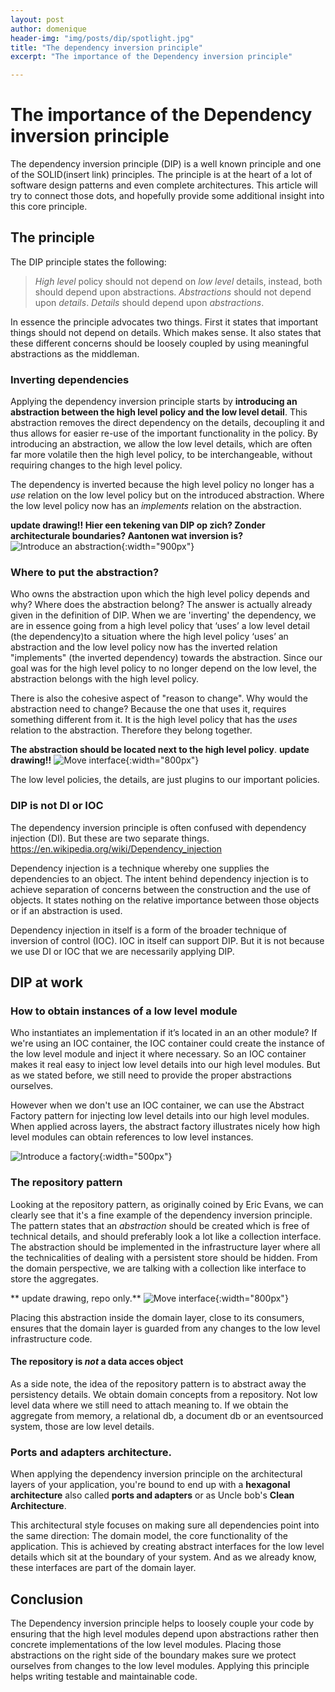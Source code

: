 ```yaml
---
layout: post
author: domenique
header-img: "img/posts/dip/spotlight.jpg"
title: "The dependency inversion principle"
excerpt: "The importance of the Dependency inversion principle"

---
```


# The importance of the Dependency inversion principle

The dependency inversion principle (DIP) is a well known principle and one of the SOLID(insert link) principles. The principle is at the heart of a lot of software design patterns and even complete architectures. This article will try to connect those dots, and hopefully provide some additional insight into this core principle. 

## The principle

The DIP principle states the following:

> *High level* policy should not depend on *low level* details, instead, both should depend upon abstractions. 
> *Abstractions* should not depend upon *details*. *Details* should depend upon *abstractions*.

In essence the principle advocates two things. First it states that important things should not depend on details. Which makes sense. It also states that these different concerns should be loosely coupled by using meaningful abstractions as the middleman. 

### Inverting dependencies
Applying the dependency inversion principle starts by **introducing an abstraction between the high level policy and the low level detail**. This abstraction removes the direct dependency on the details, decoupling it and thus allows for easier re-use of the important functionality in the policy. By introducing an abstraction, we allow the low level details, which are often far more volatile then the high level policy, to be interchangeable, without requiring changes to the high level policy. 

The dependency is inverted because the high level policy no longer has a *use* relation on the low level policy but on the introduced abstraction. Where the low level policy now has an *implements* relation on the abstraction.

**update drawing!! Hier een tekening van DIP op zich? Zonder architecturale boundaries? Aantonen wat inversion is?**
![Introduce an abstraction](/img/posts/dip/introduceInterface.png){:width="900px"}


### Where to put the abstraction?
Who owns the abstraction upon which the high level policy depends and why? Where does the abstraction belong? The answer is actually already given in the definition of DIP. When we are 'inverting' the dependency, we are in essence going from a high level policy that ‘uses’ a low level detail (the dependency)to a situation where the high level policy ‘uses’ an abstraction and the low level policy now has the inverted relation "implements" (the inverted dependency) towards the abstraction. Since our goal was for the high level policy to no longer depend on the low level, the abstraction belongs with the high level policy. 

There is also the cohesive aspect of "reason to change". Why would the abstraction need to change? Because the one that uses it, requires something different from it. It is the high level policy that has the *uses* relation to the abstraction. Therefore they belong together.

**The abstraction should be located next to the high level policy**.
**update drawing!!**
![Move interface](/img/posts/dip/moveInterface.png){:width="800px"}

The low level policies, the details, are just plugins to our important policies.

### DIP is not DI or IOC

The dependency inversion principle is often confused with dependency injection (DI). But these are two separate things. https://en.wikipedia.org/wiki/Dependency_injection

Dependency injection is a technique whereby one supplies the dependencies to an object. The intent behind dependency injection is to achieve separation of concerns between the construction and the use of objects. It states nothing on the relative importance between those objects or if an abstraction is used.

Dependency injection in itself is a form of the broader technique of inversion of control (IOC). IOC in itself can support DIP. But it is not because we use DI or IOC that we are necessarily applying DIP.

## DIP at work 

### How to obtain instances of a low level module
Who instantiates an implementation if it’s located in an an other module? If we're using an IOC container, the IOC container could create the instance of the low level module and inject it where necessary. So an IOC container makes it real easy to inject low level details into our high level modules. But as we stated before, we still need to provide the proper abstractions ourselves.

However when we don't use an IOC container, we can use the Abstract Factory pattern for injecting low level details into our high level modules. When applied across layers, the abstract factory illustrates nicely how high level modules can obtain references to low level instances.

![Introduce a factory](/img/posts/dip/withFactory.png){:width="500px"}

### The repository pattern
Looking at the repository pattern, as originally coined by Eric Evans, we can clearly see that it's a fine example of the dependency inversion principle. The pattern states that an *abstraction* should be created which is free of technical details, and should preferably look a lot like a collection interface. The abstraction should be implemented in the infrastructure layer where all the technicalities of dealing with a persistent store should be hidden. From the domain perspective, we are talking with a collection like interface to store the aggregates.

** update drawing, repo only.**
![Move interface](/img/posts/dip/moveInterface.png){:width="800px"}

Placing this abstraction inside the domain layer, close to its consumers, ensures that the domain layer is guarded from any changes to the low level infrastructure code.

#### The repository is *not* a data acces object

As a side note, the idea of the repository pattern is to abstract away the persistency details. We obtain domain concepts from a repository. Not low level data where we still need to attach meaning to. If we obtain the aggregate from memory, a relational db, a document db or an eventsourced system, those are low level details.

### Ports and adapters architecture.
When applying the dependency inversion principle on the architectural layers of your application, you're bound to end up with a **hexagonal architecture** also called **ports and adapters** or as Uncle bob's **Clean Architecture**.

This architectural style focuses on making sure all dependencies point into the same direction: The domain model, the core functionality of the application. This is achieved by creating abstract interfaces for the low level details which sit at the boundary of your system. And as we already know, these interfaces are part of the domain layer.

## Conclusion
The Dependency inversion principle helps to loosely couple your code by ensuring that the high level modules depend upon abstractions rather then concrete implementations of the low level modules. Placing those abstractions on the right side of the boundary makes sure we protect ourselves from changes to the low level modules. Applying this principle helps writing testable and maintainable code.